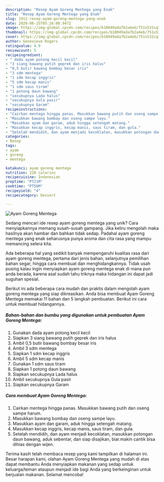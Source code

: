 ```yaml
---
description: "Resep Ayam Goreng Mentega yang Enak"
title: "Resep Ayam Goreng Mentega yang Enak"
slug: 1912-resep-ayam-goreng-mentega-yang-enak
date: 2020-06-25T05:16:00.947Z
image: https://img-global.cpcdn.com/recipes/b10049ada7b2a4eb/751x532cq70/ayam-goreng-mentega-foto-resep-utama.jpg
thumbnail: https://img-global.cpcdn.com/recipes/b10049ada7b2a4eb/751x532cq70/ayam-goreng-mentega-foto-resep-utama.jpg
cover: https://img-global.cpcdn.com/recipes/b10049ada7b2a4eb/751x532cq70/ayam-goreng-mentega-foto-resep-utama.jpg
author: Genevieve Rogers
ratingvalue: 4.9
reviewcount: 5
recipeingredient:
- " dada ayam potong kecil kecil"
- "3 siang bawang putih geprek dan iris halus"
- "0,5 butir bawang bombay besar iris"
- "3 sdm mentega"
- "1 sdm kecap inggris"
- "5 sdm kecap manis"
- "1 sdm saus tiram"
- "1 potong daun bawang"
- "secukupnya Lada halus"
- "secukupnya Gula pasir"
- "secukupnya Garam"
recipeinstructions:
- "Cairkan mentega hingga panas. Masukkan bawang putih dan oseng sampe harum."
- "Masukkan bawang bombay dan oseng sampe layu."
- "Masukkan ayam dan garam, aduk hingga setengah matang."
- "Masukkan kecap inggris, kecap manis, saus tiram, dan gula."
- "Setelah mendidih, dan ayam menjadi kecoklatan, masukkan potongan daun bawang, aduk sebentar, dan siap disajikan, biar.makin cantik bisa dihias dengan wijen."
categories:
- Resep
tags:
- ayam
- goreng
- mentega

katakunci: ayam goreng mentega 
nutrition: 228 calories
recipecuisine: Indonesian
preptime: "PT21M"
cooktime: "PT56M"
recipeyield: "4"
recipecategory: Dessert

---
```



![Ayam Goreng Mentega](https://img-global.cpcdn.com/recipes/b10049ada7b2a4eb/751x532cq70/ayam-goreng-mentega-foto-resep-utama.jpg)

Sedang mencari ide resep ayam goreng mentega yang unik? Cara menyiapkannya memang susah-susah gampang. Jika keliru mengolah maka hasilnya akan hambar dan bahkan tidak sedap. Padahal ayam goreng mentega yang enak seharusnya punya aroma dan cita rasa yang mampu memancing selera kita.

Ada beberapa hal yang sedikit banyak mempengaruhi kualitas rasa dari ayam goreng mentega, pertama dari jenis bahan, selanjutnya pemilihan bahan segar, hingga cara membuat dan menghidangkannya. Tidak usah pusing kalau ingin menyiapkan ayam goreng mentega enak di mana pun anda berada, karena asal sudah tahu triknya maka hidangan ini dapat jadi suguhan spesial.




Berikut ini ada beberapa cara mudah dan praktis dalam mengolah ayam goreng mentega yang siap dikreasikan. Anda bisa membuat Ayam Goreng Mentega memakai 11 bahan dan 5 langkah pembuatan. Berikut ini cara untuk membuat hidangannya.

<!--inarticleads1-->

##### Bahan-bahan dan bumbu yang digunakan untuk pembuatan Ayam Goreng Mentega:

1. Gunakan  dada ayam potong kecil kecil
1. Siapkan 3 siang bawang putih geprek dan iris halus
1. Ambil 0,5 butir bawang bombay besar iris
1. Ambil 3 sdm mentega
1. Siapkan 1 sdm kecap inggris
1. Ambil 5 sdm kecap manis
1. Gunakan 1 sdm saus tiram
1. Siapkan 1 potong daun bawang
1. Siapkan secukupnya Lada halus
1. Ambil secukupnya Gula pasir
1. Siapkan secukupnya Garam




<!--inarticleads2-->

##### Cara membuat Ayam Goreng Mentega:

1. Cairkan mentega hingga panas. Masukkan bawang putih dan oseng sampe harum.
1. Masukkan bawang bombay dan oseng sampe layu.
1. Masukkan ayam dan garam, aduk hingga setengah matang.
1. Masukkan kecap inggris, kecap manis, saus tiram, dan gula.
1. Setelah mendidih, dan ayam menjadi kecoklatan, masukkan potongan daun bawang, aduk sebentar, dan siap disajikan, biar.makin cantik bisa dihias dengan wijen.




Terima kasih telah membaca resep yang kami tampilkan di halaman ini. Besar harapan kami, olahan Ayam Goreng Mentega yang mudah di atas dapat membantu Anda menyiapkan makanan yang sedap untuk keluarga/teman ataupun menjadi ide bagi Anda yang berkeinginan untuk berjualan makanan. Selamat mencoba!
